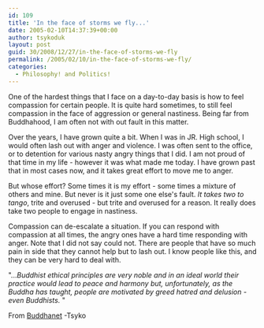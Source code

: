 ```yaml
---
id: 109
title: 'In the face of storms we fly...'
date: 2005-02-10T14:37:39+00:00
author: tsykoduk
layout: post
guid: 30/2008/12/27/in-the-face-of-storms-we-fly
permalink: /2005/02/10/in-the-face-of-storms-we-fly/
categories:
  - Philosophy! and Politics!
---
```

One of the hardest things that I face on a day-to-day basis is how to feel compassion for certain people. It is quite hard sometimes, to still feel compassion in the face of aggression or general nastiness. Being far from Buddhahood, I am often not with out fault in this matter. 

Over the years, I have grown quite a bit. When I was in JR. High school, I would often lash out with anger and violence. I was often sent to the office, or to detention for various nasty angry things that I did. I am not proud of that time in my life - however it was what made me today. I have grown past that in most cases now, and it takes great effort to move me to anger.

But whose effort? Some times it is my effort - some times a mixture of others and mine. But never is it just some one else's fault. <i>It takes two to tango</i>, trite and overused - but trite and overused for a reason. It really does take two people to engage in nastiness.

Compassion can de-escalate a situation. If you can respond with compassion at all times, the angry ones have a hard time responding with anger. Note that I did not say could not. There are people that have so much pain in side that they cannot help but to lash out. I know people like this, and they can be very hard to deal with.

"...<i>Buddhist ethical principles are very noble and in an ideal world their practice would lead to peace and harmony but, unfortunately, as the Buddha has taught, people are motivated by greed hatred and delusion - even Buddhists. </i>"

From <a href=http://www.buddhanet.net/e-learning/budethics.htm>Buddhanet</a>
-Tsyko